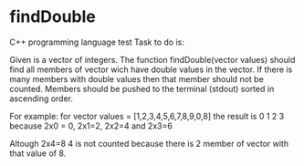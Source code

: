 # findDouble
C++ programming language test
Task to do is:

Given is a vector of integers. The function findDouble(vector<int> values) should find all members of vector wich have double values in the vector. If there is many members with double values then that member should not be counted. Members should be pushed to the terminal (stdout) sorted in ascending order.

For example:
for vector<int> values = [1,2,3,4,5,6,7,8,9,0,8] the result is 0 1 2 3 because 2x0 = 0, 2x1=2, 2x2=4 and 2x3=6 

Altough 2x4=8 4 is not counted because there is 2 member of vector with that value of 8.
